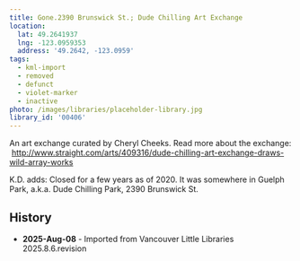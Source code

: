 ```yaml
---
title: Gone.2390 Brunswick St.; Dude Chilling Art Exchange
location:
  lat: 49.2641937
  lng: -123.0959353
  address: '49.2642, -123.0959'
tags:
  - kml-import
  - removed
  - defunct
  - violet-marker
  - inactive
photo: /images/libraries/placeholder-library.jpg
library_id: '00406'
---
```

An art exchange curated by Cheryl Cheeks.
Read more about the exchange:
 http://www.straight.com/arts/409316/dude-chilling-art-exchange-draws-wild-array-works

K.D. adds: Closed for a few years as of 2020.
It was somewhere in Guelph Park, a.k.a. Dude Chilling Park, 2390 Brunswick St.

## History
- **2025-Aug-08** - Imported from Vancouver Little Libraries 2025.8.6.revision

